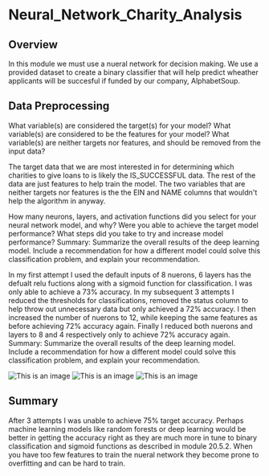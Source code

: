 # Neural_Network_Charity_Analysis

## Overview 

In this module we must use a nueral network for decision making. We use a provided dataset to create a binary classifier that will help predict wheather applicants will be succesful if funded by our company, AlphabetSoup. 

## Data Preprocessing

What variable(s) are considered the target(s) for your model?
What variable(s) are considered to be the features for your model?
What variable(s) are neither targets nor features, and should be removed from the input data?

The target data that we are most interested in for determining which charities to give loans to is likely the IS_SUCCESSFUL data. 
The rest of the data are just features to help train the model. The two variables that are neither targets nor features is the the EIN and NAME columns that wouldn't help the algorithm in anyway. 

How many neurons, layers, and activation functions did you select for your neural network model, and why?
Were you able to achieve the target model performance?
What steps did you take to try and increase model performance?
Summary: Summarize the overall results of the deep learning model. Include a recommendation for how a different model could solve this classification problem, and explain your recommendation.

In my first attempt I used the default inputs of 8 nuerons, 6 layers has the defualt relu fuctions along with a sigmoid function for classification. I was only able to achieve a 73% accuracy. In my subsequent 3 attempts I reduced the thresholds for classifications, removed the status column to help throw out unnecessary data but only achieved a 72% accuracy. I then increased the number of nuerons to 12, while keeping the same features as before achieving 72% accuracy again. Finally I reduced both nuerons and layers to 8 and 4 respectively only to achieve 72% accuracy again. 
Summary: Summarize the overall results of the deep learning model. Include a recommendation for how a different model could solve this classification problem, and explain your recommendation.

![This is an image](https://i.imgur.com/z9ewrtm.png)
![This is an image](https://i.imgur.com/D6uqbpw.png)
![This is an image](https://i.imgur.com/6MabRDU.png)

## Summary

After 3 attempts I was unable to achieve 75% target accuracy. Perhaps machine learning models like random forests or deep learning would be better in getting the accuracy right as they are much more in tune to binary classification and sigmoid functions as described in module 20.5.2. When you have too few features to train the nueral network they become prone to overfitting and can be hard to train. 

